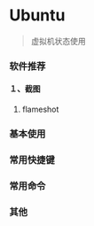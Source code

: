 # Ubuntu

> 虚拟机状态使用

### 软件推荐

#### １、截图

1. flameshot

### 基本使用



### 常用快捷键



### 常用命令



### 其他

